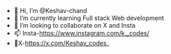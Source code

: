 - 👋 Hi, I’m @Keshav-chand
- 🌱 I’m currently learning Full stack Web development
- 💞️ I’m looking to collaborate on X  and Insta 
- 📫 Insta-https://www.instagram.com/k._codes/
- 👀X-https://x.com/Keshav_codes_


<!---
Keshav-chand/Keshav-chand is a ✨ special ✨ repository because its `README.md` (this file) appears on your GitHub profile.
You can click the Preview link to take a look at your changes.
--->
